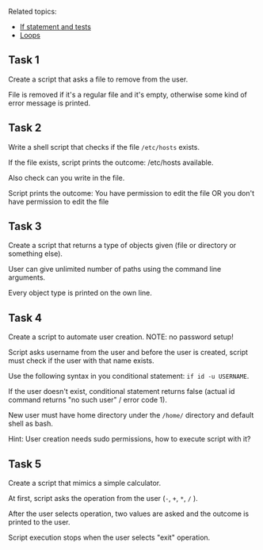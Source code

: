 Related topics: 

- [If statement and tests](https://ttc2060.pages.labranet.jamk.fi/Shell/04.-Conditionals-and-tests/)
- [Loops](https://ttc2060.pages.labranet.jamk.fi/Shell/05.-Loops/)


## Task 1
Create a script that asks a file to remove from the user.

File is removed if it's a regular file and it's empty, otherwise some kind of error message is printed.


## Task 2
Write a shell script that checks if the file `/etc/hosts` exists.

If the file exists, script prints the outcome: /etc/hosts available.

Also check can you write in the file.

Script prints the outcome: You have permission to edit the file OR you don't have permission to edit the file


## Task 3
Create a script that returns a type of objects given (file or directory or something else).

User can give unlimited number of paths using the command line arguments.

Every object type is printed on the own line.


## Task 4
Create a script to automate user creation. NOTE: no password setup!

Script asks username from the user and before the user is created, script must check if the user with that name exists.

Use the following syntax in you conditional statement: `if id -u USERNAME`. 

If the user doesn't exist, conditional statement returns false (actual id command returns "no such user" / error code 1).

New user must have home directory under the `/home/` directory and default shell as bash.

Hint: User creation needs sudo permissions, how to execute script with it?


## Task 5
Create a script that mimics a simple calculator.

At first, script asks the operation from the user (`-`, `+`, `*`, `/` ). 

After the user selects operation, two values are asked and the outcome is printed to the user.

Script execution stops when the user selects "exit" operation.